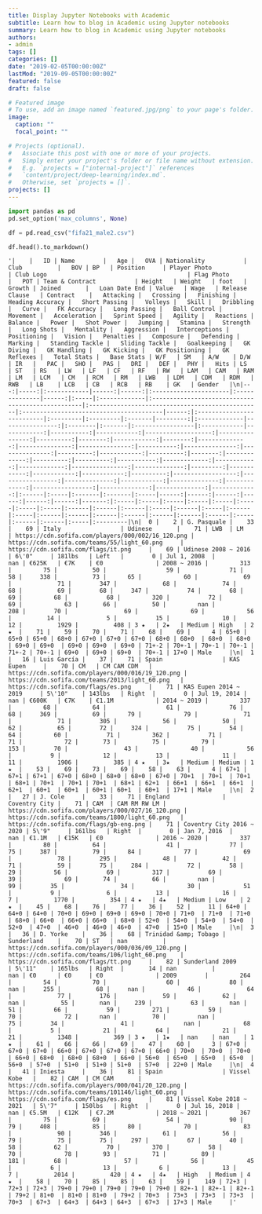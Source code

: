 ```yaml
---
title: Display Jupyter Notebooks with Academic
subtitle: Learn how to blog in Academic using Jupyter notebooks
summary: Learn how to blog in Academic using Jupyter notebooks
authors:
- admin
tags: []
categories: []
date: "2019-02-05T00:00:00Z"
lastMod: "2019-09-05T00:00:00Z"
featured: false
draft: false

# Featured image
# To use, add an image named `featured.jpg/png` to your page's folder. 
image:
  caption: ""
  focal_point: ""

# Projects (optional).
#   Associate this post with one or more of your projects.
#   Simply enter your project's folder or file name without extension.
#   E.g. `projects = ["internal-project"]` references 
#   `content/project/deep-learning/index.md`.
#   Otherwise, set `projects = []`.
projects: []
---
```



```python
import pandas as pd
pd.set_option('max_columns', None)
```


```python
df = pd.read_csv("fifa21_male2.csv")
```


```python
df.head().to_markdown()
```




    '|    |   ID | Name        |   Age |   OVA | Nationality           | Club          |   BOV | BP   | Position     | Player Photo                                      | Club Logo                                        | Flag Photo                              |   POT | Team & Contract           | Height   | Weight   | foot   |   Growth | Joined       |   Loan Date End | Value   | Wage   | Release Clause   | Contract    |   Attacking |   Crossing |   Finishing |   Heading Accuracy |   Short Passing |   Volleys |   Skill |   Dribbling |   Curve |   FK Accuracy |   Long Passing |   Ball Control |   Movement |   Acceleration |   Sprint Speed |   Agility |   Reactions |   Balance |   Power |   Shot Power |   Jumping |   Stamina |   Strength |   Long Shots |   Mentality |   Aggression |   Interceptions |   Positioning |   Vision |   Penalties |   Composure |   Defending |   Marking |   Standing Tackle |   Sliding Tackle |   Goalkeeping |   GK Diving |   GK Handling |   GK Kicking |   GK Positioning |   GK Reflexes |   Total Stats |   Base Stats | W/F   | SM   | A/W    | D/W    | IR   |   PAC |   SHO |   PAS |   DRI |   DEF |   PHY |   Hits | LS   | ST   | RS   | LW   | LF   | CF   | RF   | RW   | LAM   | CAM   | RAM   | LM   | LCM   | CM   | RCM   | RM   | LWB   | LDM   | CDM   | RDM   | RWB   | LB    | LCB   | CB   | RCB   | RB    | GK   | Gender   |\n|---:|-----:|:------------|------:|------:|:----------------------|:--------------|------:|:-----|:-------------|:--------------------------------------------------|:-------------------------------------------------|:----------------------------------------|------:|:--------------------------|:---------|:---------|:-------|---------:|:-------------|----------------:|:--------|:-------|:-----------------|:------------|------------:|-----------:|------------:|-------------------:|----------------:|----------:|--------:|------------:|--------:|--------------:|---------------:|---------------:|-----------:|---------------:|---------------:|----------:|------------:|----------:|--------:|-------------:|----------:|----------:|-----------:|-------------:|------------:|-------------:|----------------:|--------------:|---------:|------------:|------------:|------------:|----------:|------------------:|-----------------:|--------------:|------------:|--------------:|-------------:|-----------------:|--------------:|--------------:|-------------:|:------|:-----|:-------|:-------|:-----|------:|------:|------:|------:|------:|------:|-------:|:-----|:-----|:-----|:-----|:-----|:-----|:-----|:-----|:------|:------|:------|:-----|:------|:-----|:------|:-----|:------|:------|:------|:------|:------|:------|:------|:-----|:------|:------|:-----|:---------|\n|  0 |    2 | G. Pasquale |    33 |    69 | Italy                 | Udinese       |    71 | LWB  | LM           | https://cdn.sofifa.com/players/000/002/16_120.png | https://cdn.sofifa.com/teams/55/light_60.png     | https://cdn.sofifa.com/flags/it.png     |    69 | Udinese 2008 ~ 2016       | 6\'0"     | 181lbs   | Left   |        0 | Jul 1, 2008  |             nan | €625K   | €7K    | €0               | 2008 ~ 2016 |         313 |         75 |          50 |                 59 |              71 |        58 |     338 |          73 |      65 |            60 |             69 |             71 |        347 |             68 |             74 |        68 |          69 |        68 |     347 |           74 |        68 |        69 |         68 |           68 |         320 |           72 |              69 |            63 |       66 |          50 |         nan |         208 |        70 |                69 |               69 |            56 |          14 |             5 |           15 |               10 |            12 |          1929 |          408 | 3 ★   | 2★   | Medium | High   | 2 ★  |    71 |    59 |    70 |    71 |    68 |    69 |      4 | 65+0 | 65+0 | 65+0 | 68+0 | 67+0 | 67+0 | 67+0 | 68+0 | 68+0  | 68+0  | 68+0  | 69+0 | 69+0  | 69+0 | 69+0  | 69+0 | 71+-2 | 70+-1 | 70+-1 | 70+-1 | 71+-2 | 70+-1 | 69+0  | 69+0 | 69+0  | 70+-1 | 17+0 | Male     |\n|  1 |   16 | Luis García |    37 |    71 | Spain                 | KAS Eupen     |    70 | CM   | CM CAM CDM   | https://cdn.sofifa.com/players/000/016/19_120.png | https://cdn.sofifa.com/teams/2013/light_60.png   | https://cdn.sofifa.com/flags/es.png     |    71 | KAS Eupen 2014 ~ 2019     | 5\'10"    | 143lbs   | Right  |        0 | Jul 19, 2014 |             nan | €600K   | €7K    | €1.1M            | 2014 ~ 2019 |         337 |         68 |          64 |                 61 |              76 |        68 |     369 |          69 |      79 |            79 |             71 |             71 |        305 |             56 |             50 |        62 |          65 |        72 |     324 |           75 |        54 |        64 |         60 |           71 |         362 |           71 |              71 |            72 |       73 |          75 |          79 |         153 |        70 |                43 |               40 |            56 |           9 |            12 |           13 |               11 |            11 |          1906 |          385 | 4 ★   | 3★   | Medium | Medium | 1 ★  |    53 |    69 |    73 |    69 |    58 |    63 |      4 | 67+1 | 67+1 | 67+1 | 67+0 | 68+0 | 68+0 | 68+0 | 67+0 | 70+1  | 70+1  | 70+1  | 68+1 | 70+1  | 70+1 | 70+1  | 68+1 | 62+1  | 66+1  | 66+1  | 66+1  | 62+1  | 60+1  | 60+1  | 60+1 | 60+1  | 60+1  | 17+1 | Male     |\n|  2 |   27 | J. Cole     |    33 |    71 | England               | Coventry City |    71 | CAM  | CAM RM RW LM | https://cdn.sofifa.com/players/000/027/16_120.png | https://cdn.sofifa.com/teams/1800/light_60.png   | https://cdn.sofifa.com/flags/gb-eng.png |    71 | Coventry City 2016 ~ 2020 | 5\'9"     | 161lbs   | Right  |        0 | Jan 7, 2016  |             nan | €1.1M   | €15K   | €0               | 2016 ~ 2020 |         337 |         80 |          64 |                 41 |              77 |        75 |     387 |          79 |      84 |            77 |             69 |             78 |        295 |             48 |             42 |        71 |          59 |        75 |     284 |           72 |        58 |        29 |         56 |           69 |         317 |           69 |              39 |            69 |       74 |          66 |         nan |          99 |        35 |                34 |               30 |            51 |           9 |             6 |           13 |               16 |             7 |          1770 |          354 | 4 ★   | 4★   | Medium | Low    | 2 ★  |    45 |    68 |    76 |    77 |    36 |    52 |     11 | 64+0 | 64+0 | 64+0 | 70+0 | 69+0 | 69+0 | 69+0 | 70+0 | 71+0  | 71+0  | 71+0  | 68+0 | 66+0  | 66+0 | 66+0  | 68+0 | 52+0  | 54+0  | 54+0  | 54+0  | 52+0  | 47+0  | 46+0  | 46+0 | 46+0  | 47+0  | 15+0 | Male     |\n|  3 |   36 | D. Yorke    |    36 |    68 | Trinidad &amp; Tobago | Sunderland    |    70 | ST   | nan          | https://cdn.sofifa.com/players/000/036/09_120.png | https://cdn.sofifa.com/teams/106/light_60.png    | https://cdn.sofifa.com/flags/tt.png     |    82 | Sunderland 2009           | 5\'11"    | 165lbs   | Right  |       14 | nan          |             nan | €0      | €0     | €0               | 2009        |         264 |         54 |          70 |                 60 |              80 |       nan |     255 |          68 |     nan |            46 |             64 |             77 |        176 |             59 |             62 |       nan |          55 |       nan |     239 |           63 |       nan |        51 |         66 |           59 |         271 |           59 |              70 |            72 |      nan |          70 |         nan |          75 |        34 |                41 |              nan |            68 |           5 |            21 |           64 |               21 |            21 |          1348 |          369 | 3 ★   | 1★   | nan    | nan    | 1 ★  |    61 |    66 |    66 |    69 |    47 |    60 |      3 | 67+0 | 67+0 | 67+0 | 66+0 | 67+0 | 67+0 | 67+0 | 66+0 | 70+0  | 70+0  | 70+0  | 66+0 | 68+0  | 68+0 | 68+0  | 66+0 | 56+0  | 65+0  | 65+0  | 65+0  | 56+0  | 57+0  | 51+0  | 51+0 | 51+0  | 57+0  | 22+0 | Male     |\n|  4 |   41 | Iniesta     |    36 |    81 | Spain                 | Vissel Kobe   |    82 | CAM  | CM CAM       | https://cdn.sofifa.com/players/000/041/20_120.png | https://cdn.sofifa.com/teams/101146/light_60.png | https://cdn.sofifa.com/flags/es.png     |    81 | Vissel Kobe 2018 ~ 2021   | 5\'7"     | 150lbs   | Right  |        0 | Jul 16, 2018 |             nan | €5.5M   | €12K   | €7.2M            | 2018 ~ 2021 |         367 |         75 |          69 |                 54 |              90 |        79 |     408 |          85 |      80 |            70 |             83 |             90 |        346 |             61 |             56 |        79 |          75 |        75 |     297 |           67 |        40 |        58 |         62 |           70 |         370 |           58 |              70 |            78 |       93 |          71 |          89 |         181 |        68 |                57 |               56 |            45 |           6 |            13 |            6 |               13 |             7 |          2014 |          420 | 4 ★   | 4★   | High   | Medium | 4 ★  |    58 |    70 |    85 |    85 |    63 |    59 |    149 | 72+3 | 72+3 | 72+3 | 79+0 | 79+0 | 79+0 | 79+0 | 79+0 | 82+-1 | 82+-1 | 82+-1 | 79+2 | 81+0  | 81+0 | 81+0  | 79+2 | 70+3  | 73+3  | 73+3  | 73+3  | 70+3  | 67+3  | 64+3  | 64+3 | 64+3  | 67+3  | 17+3 | Male     |'




```python

```
